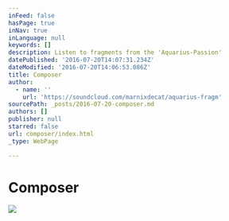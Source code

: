 ```yaml
---
inFeed: false
hasPage: true
inNav: true
inLanguage: null
keywords: []
description: Listen to fragments from the 'Aquarius-Passion'
datePublished: '2016-07-20T14:07:31.234Z'
dateModified: '2016-07-20T14:06:53.086Z'
title: Composer
author:
  - name: ''
    url: 'https://soundcloud.com/marnixdecat/aquarius-fragm'
sourcePath: _posts/2016-07-20-composer.md
authors: []
publisher: null
starred: false
url: composer/index.html
_type: WebPage

---
```

# Composer
![](https://imgflo.herokuapp.com/graph/vahj1ThiexotieMo/50273665132455e392b5d174a4f3d828/croprotate.jpg?cropheight=1440&cropwidth=1133&degrees=0&input=https%3A%2F%2Fthe-grid-user-content.s3-us-west-2.amazonaws.com%2F5c212ad3-8801-40d9-b694-712eee85ebe8.jpg&x=0&y=0)